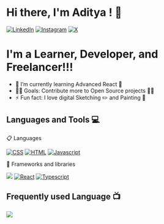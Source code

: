 # Hi there, I'm Aditya ! 👋

[![LinkedIn](https://img.shields.io/badge/linkedin-%230077B5.svg?style=for-the-badge&logo=linkedin&logoColor=white)](https://www.linkedin.com/in/aditya-k-68323a105/) [![Instagram](https://img.shields.io/badge/Instagram-%23E4405F.svg?style=for-the-badge&logo=Instagram&logoColor=white)]() [![X](https://img.shields.io/badge/X-%23000000.svg?style=for-the-badge&logo=X&logoColor=white)](https://twitter.com/adi_tya_4u)

# I'm a Learner, Developer, and Freelancer!!!

- 🌱 I’m currently learning Advanced React 📝
- 👨‍💻 Goals: Contribute more to Open Source projects 👨‍💻
- ⚡ Fun fact: I love digital Sketching ✏️ and Painting 🎨

## Languages and Tools 💻

<p> 📋 Languages</p>
<p> 
  <a href="#"><img alt="CSS" src="https://img.shields.io/badge/CSS3-1572B6?style=for-the-badge&logo=css3&logoColor=white"></a>
  <a href="#"><img alt="HTML" src="https://img.shields.io/badge/html5-%23E34F26.svg?style=for-the-badge&logo=html5&logoColor=white"></a>
  <a href="#"><img alt="Javascript" src="https://img.shields.io/badge/JavaScript-323330?style=for-the-badge&logo=javascript&logoColor=F7DF1E"></a>
</p>

<p>🧰 Frameworks and libraries</p>
  <a href="#"><img src="https://img.shields.io/badge/tailwindcss-%2338B2AC.svg?style=for-the-badge&logo=tailwind-css&logoColor=white"></a>
  <a href="#"><img alt="React" src="https://img.shields.io/badge/react-%2320232a.svg?style=for-the-badge&logo=react&logoColor=%2361DAFB"></a>
  <a href="#"><img alt="Typescript" src="https://img.shields.io/badge/TypeScript-007ACC?style=for-the-badge&logo=typescript&logoColor=white"></a>

 <br>
<h2 align="left">Frequently used Language 📺</h2>  
<p align="left">
  <a href="https://github.com/Iamtripathisatyam/github-readme-streak-stats">
    <img src="https://github-readme-stats-sigma-five.vercel.app/api/top-langs/?username=ADITYA4X&theme=dark&hide_border=true&background=22272e&stroke=0000"/>
  </a>
 </p>

